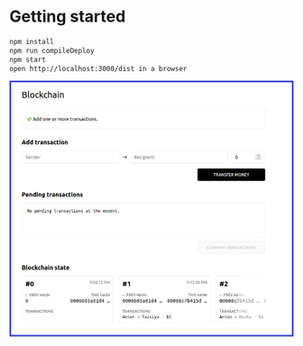 # Getting started

````
npm install
npm run compileDeploy
npm start
open http://localhost:3000/dist in a browser
````
![UI example 2](https://github.com/my-crypto-datascience-portfolio/trainings_typescript_1/blob/8e74b38a9565b954a2ab8525c5ddd8103aa33fb6/1_ts_blockchain_test_ui_basic/docs/screenshots/ui2.png?raw=true)
